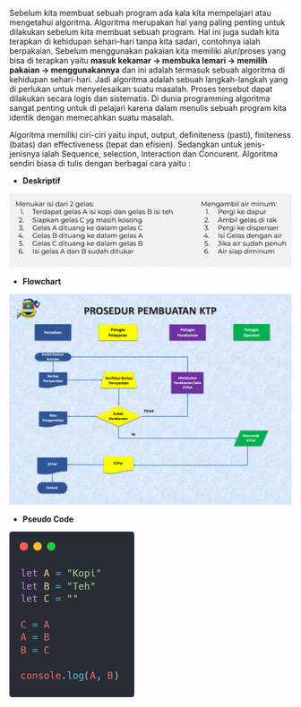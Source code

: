 Sebelum kita membuat sebuah program ada kala kita mempelajari atau mengetahui algoritma. Algoritma merupakan hal yang paling penting untuk dilakukan sebelum kita membuat sebuah program. Hal ini juga sudah kita terapkan di kehidupan sehari-hari tanpa kita sadari, contohnya ialah berpakaian. Sebelum menggunakan pakaian kita memiliki alur/proses yang bisa di terapkan yaitu **masuk kekamar -\> membuka lemari -\> memilih pakaian -\> menggunakannya** dan ini adalah termasuk sebuah algoritma di kehidupan sehari-hari. Jadi algoritma adalah sebuah langkah-langkah yang di perlukan untuk menyelesaikan suatu masalah. Proses tersebut dapat dilakukan secara logis dan sistematis. Di dunia programming algoritma sangat penting untuk di pelajari karena dalam menulis sebuah program kita identik dengan memecahkan suatu masalah.

Algoritma memiliki ciri-ciri yaitu input, output, definiteness (pasti), finiteness (batas) dan effectiveness (tepat dan efisien). Sedangkan untuk jenis-jenisnya ialah Sequence, selection, Interaction dan Concurent. Algoritma sendiri biasa di tulis dengan berbagai cara yaitu :

- **Deskriptif**

![](1.png)

- **Flowchart**

![](2.png)

- **Pseudo Code**

![](3.png)
